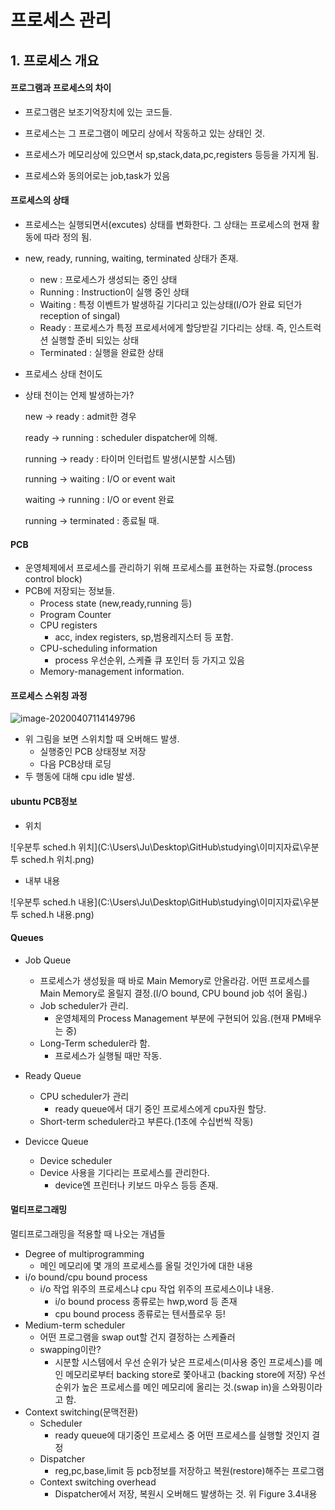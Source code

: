 # 프로세스 관리



## 1. 프로세스 개요

#### 프로그램과 프로세스의 차이

* 프로그램은 보조기억장치에 있는 코드들.

* 프로세스는 그 프로그램이 메모리 상에서 작동하고 있는 상태인 것.

* 프로세스가 메모리상에 있으면서 sp,stack,data,pc,registers 등등을 가지게 됨.

* 프로세스와 동의어로는 job,task가 있음

  

#### 프로세스의 상태

* 프로세스는 실행되면서(excutes) 상태를 변화한다. 그 상태는 프로세스의 현재 활동에 따라 정의 됨.

* new, ready, running, waiting, terminated 상태가 존재.

  * new : 프로세스가 생성되는 중인 상태
  * Running : Instruction이 실행 중인 상태
  * Waiting : 특정 이벤트가 발생하길 기다리고 있는상태(I/O가 완료 되던가 reception of singal)
  * Ready : 프로세스가 특정 프로세서에게 할당받길 기다리는 상태. 즉, 인스트럭션 실행할 준비 되있는 상태
  * Terminated : 실행을 완료한 상태

* 프로세스 상태 천이도

* 상태 천이는 언제 발생하는가?

  new -> ready : admit한 경우

  ready -> running : scheduler dispatcher에 의해.

  running -> ready : 타이머 인터럽트 발생(시분할 시스템)

  running -> waiting : I/O or event wait

  waiting -> running  : I/O or event 완료

  running -> terminated : 종료될 때.



#### PCB

* 운영체제에서 프로세스를 관리하기 위해 프로세스를 표현하는 자료형.(process control block)
* PCB에 저장되는 정보들.
  * Process state (new,ready,running 등)
  * Program Counter
  * CPU registers 
    * acc, index registers, sp,범용레지스터 등 포함.
  * CPU-scheduling information
    * process 우선순위, 스케쥴 큐 포인터 등 가지고 있음
  * Memory-management information.



#### 프로세스 스위칭 과정



![image-20200407114149796](C:\Users\Ju\Desktop\GitHub\studying\이미지자료\diagramCPUswitching.jpg)

* 위 그림을 보면 스위치할 때 오버해드 발생. 
  * 실행중인 PCB 상태정보 저장
  * 다음 PCB상태 로딩
* 두 행동에 대해 cpu idle 발생.



#### ubuntu PCB정보

* 위치



![우분투 sched.h 위치](C:\Users\Ju\Desktop\GitHub\studying\이미지자료\우분투 sched.h 위치.png)

* 내부 내용

![우분투 sched.h 내용](C:\Users\Ju\Desktop\GitHub\studying\이미지자료\우분투 sched.h 내용.png)

#### Queues

* Job Queue
  * 프로세스가 생성됬을 때 바로 Main Memory로 안올라감. 어떤 프로세스를 Main Memory로 올릴지 결정.(I/O bound, CPU bound job 섞어 올림.)
  * Job scheduler가 관리.
    * 운영체제의 Process Management 부분에 구현되어 있음.(현재 PM배우는 중)
  * Long-Term scheduler라 함. 
    * 프로세스가 실행될 때만 작동.

* Ready Queue
  * CPU scheduler가 관리
    * ready queue에서 대기 중인 프로세스에게 cpu자원 할당.
  * Short-term scheduler라고 부른다.(1초에 수십번씩 작동)
* Devicce Queue
  * Device scheduler
  * Device 사용을 기다리는 프로세스를 관리한다.
    * device엔 프린터나 키보드 마우스 등등 존재.

#### 멀티프로그래밍

멀티프로그래밍을 적용할 때 나오는 개념들

* Degree of multiprogramming
  * 메인 메모리에 몇 개의 프로세스를 올릴 것인가에 대한 내용
* i/o bound/cpu bound process
  * i/o 작업 위주의 프로세스냐 cpu 작업 위주의 프로세스이냐 내용.
    * i/o bound process 종류로는 hwp,word 등 존재
    * cpu bound process 종류로는 텐서플로우 등!
* Medium-term scheduler
  * 어떤 프로그램을 swap out할 건지 결정하는 스케쥴러
  * swapping이란?
    * 시분할 시스템에서 우선 순위가 낮은 프로세스(미사용 중인 프로세스)를 메인 메모리로부터 backing store로 쫓아내고 (backing store에 저장) 우선 순위가 높은 프로세스를 메인 메모리에 올리는 것.(swap in)을 스와핑이라고 함.
* Context switching(문맥전환)
  * Scheduler 
    * ready queue에 대기중인 프로세스 중 어떤 프로세스를 실행할 것인지 결정
  * Dispatcher
    * reg,pc,base,limit 등 pcb정보를 저장하고 복원(restore)해주는 프로그램
  * Context switching overhead
    * Dispatcher에서 저장, 복원시 오버해드 발생하는 것. 위 Figure 3.4내용



